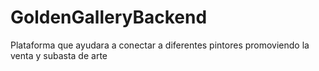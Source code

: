 # GoldenGalleryBackend

Plataforma que ayudara a conectar a diferentes pintores promoviendo la venta y subasta de arte
